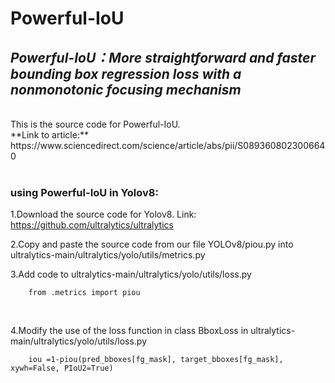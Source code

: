 # Powerful-IoU
## ***Powerful-IoU：More straightforward and faster bounding box regression loss with a nonmonotonic focusing mechanism***
<br />
This is the source code for Powerful-IoU.<br />
**Link to article:** <br />
https://www.sciencedirect.com/science/article/abs/pii/S0893608023006640
<br />
<br />

### using Powerful-IoU in Yolov8:

1.Download the source code for Yolov8. Link: https://github.com/ultralytics/ultralytics<br />

2.Copy and paste the source code from our file YOLOv8/piou.py into ultralytics-main/ultralytics/yolo/utils/metrics.py<br />

3.Add code to ultralytics-main/ultralytics/yolo/utils/loss.py<br />
```
    from .metrics import piou
```
<br />

4.Modify the use of the loss function in class BboxLoss in ultralytics-main/ultralytics/yolo/utils/loss.py<br />
```
    iou =1-piou(pred_bboxes[fg_mask], target_bboxes[fg_mask], xywh=False, PIoU2=True)
```
